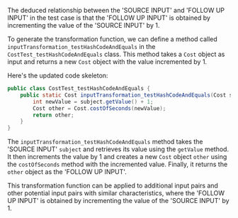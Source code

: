 The deduced relationship between the 'SOURCE INPUT' and 'FOLLOW UP INPUT' in the test case is that the 'FOLLOW UP INPUT' is obtained by incrementing the value of the 'SOURCE INPUT' by 1.

To generate the transformation function, we can define a method called `inputTransformation_testHashCodeAndEquals` in the `CostTest_testHashCodeAndEquals` class. This method takes a `Cost` object as input and returns a new `Cost` object with the value incremented by 1.

Here's the updated code skeleton:

```java
public class CostTest_testHashCodeAndEquals {
    public static Cost inputTransformation_testHashCodeAndEquals(Cost subject)  {
        int newValue = subject.getValue() + 1;
        Cost other = Cost.costOfSeconds(newValue);
        return other;
    }
}
```

The `inputTransformation_testHashCodeAndEquals` method takes the 'SOURCE INPUT' `subject` and retrieves its value using the `getValue` method. It then increments the value by 1 and creates a new `Cost` object `other` using the `costOfSeconds` method with the incremented value. Finally, it returns the `other` object as the 'FOLLOW UP INPUT'.

This transformation function can be applied to additional input pairs and other potential input pairs with similar characteristics, where the 'FOLLOW UP INPUT' is obtained by incrementing the value of the 'SOURCE INPUT' by 1.